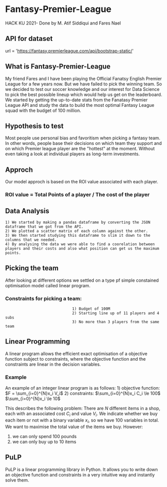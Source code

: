 # Fantasy-Premier-League
HACK KU 2021- Done by M. Atif Siddiqui and Fares Nael

## API for dataset
url = 'https://fantasy.premierleague.com/api/bootstrap-static/'

## What is Fantasy-Premier-League
My friend Fares and I have been playing the Official Fanatsy English Premier League for a few years now. But we have failed to pick the winning team. So we decided
to test our soccer knowledge and our interest for Data Science to pick the best possible lineup which would help us get on the leaderboard. 
We started by getting the up-to-date stats from the Fanatasy Premier League API and study the data to build the most optimal Fantasy League squad with the budget of 
100 million. 

## Hypothesis to test 
Most people use personal bias and favoritism when picking a fantasy team. In other words, people base their decisions on which team they support and on which Premier league player are the "hottest" at the moment. Without even taking a look at individual players as long-term investments. 

## Approch
Our model approch is based on the ROI value associated with each player. 
### ROI value = Total Points of a player / The cost of the player 

## Data Analysis 
    1) We started by making a pandas dataframe by converting the JSON dataframe that we got from the API. 
    2) We plotted a scatter matrix of each column against the other.  
    3) We then started studying this dataframe to slim it down to the columns that we needed. 
    4) By analysing the data we were able to find a coorelation between players and their costs and also what position can get us the maximum points. 
  
## Picking the team 
After looking at different options we settled on a type pf simple constained optimisation model called linear program. 
### Constraints for picking a team: 
                                  1) Budget of 100M
                                  2) Starting line up of 11 players and 4 subs
                                  3) No more than 3 players from the same team
                          
## Linear Programming 
A linear program allows the efficient exact optimisation of a objective function subject to constraints, where the objective function and the constraints are linear in the decision variables. 

### Example
An example of an integer linear program is as follows:
    1) objective function: $F = \sum_{i=0}^{N}x_i V_i$
    2) constraints: $\sum_{i=0}^{N}x_i C_i \le 100$
             $\sum_{i=0}^{N}x_i \le 10$

This describes the following problem: There are $N$ different items in a shop, each with an associated cost $C_i$ and value $V_i$. We indicate whether we buy each item or not with a binary variable $x_i$, so we have 100 variables in total. We want to maximise the total value of the items we buy. However:
  1) we can only spend 100 pounds
  2) we can only buy up to 10 items

## PuLP
PuLP is a linear programming library in Python. It allows you to write down an objective function and constraints in a very intuitive way and instantly solve them.

